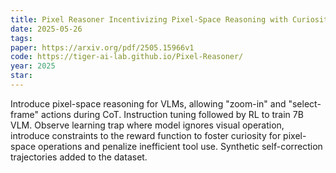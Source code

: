 ```yaml
---
title: Pixel Reasoner Incentivizing Pixel-Space Reasoning with Curiosity-Driven Reinforcement Learning
date: 2025-05-26
tags:
paper: https://arxiv.org/pdf/2505.15966v1
code: https://tiger-ai-lab.github.io/Pixel-Reasoner/
year: 2025
star: 
---
```

Introduce pixel-space reasoning for VLMs, allowing "zoom-in" and "select-frame" actions during CoT. Instruction tuning followed by RL to train 7B VLM. Observe learning trap where model ignores visual operation, introduce constraints to the reward function to foster curiosity for pixel-space operations and penalize inefficient tool use. Synthetic self-correction trajectories added to the dataset.
